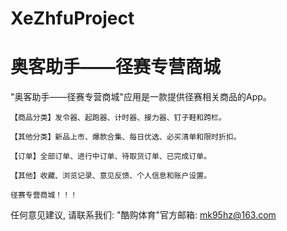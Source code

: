 # XeZhfuProject
# 奥客助手——径赛专营商城

  "奥客助手——径赛专营商城"应用是一款提供径赛相关商品的App。
    
    【商品分类】发令器、起跑器、计时器、接力器、钉子鞋和跨栏。
    
    【其他分类】新品上市、爆款合集、每日优选、必买清单和限时折扣。
    
    【订单】全部订单、进行中订单、待取货订单、已完成订单。
    
    【其他】收藏、浏览记录、意见反馈、个人信息和账户设置。
    
    径赛专营商城！！！

   任何意见建议, 请联系我们: 
   "酷购体育"官方邮箱: mk95hz@163.com
